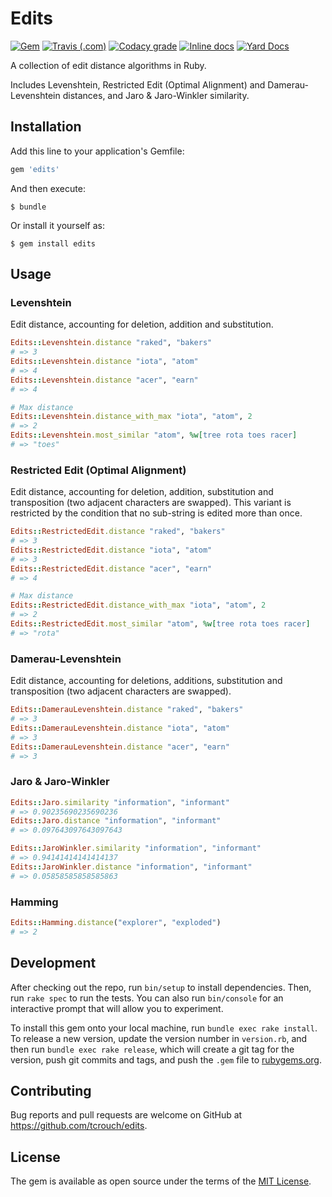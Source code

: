 # Edits

[![Gem](https://img.shields.io/gem/v/edits)](https://rubygems.org/gems/edits)
[![Travis (.com)](https://img.shields.io/travis/com/tcrouch/edits)](https://travis-ci.com/github/tcrouch/edits)
[![Codacy grade](https://img.shields.io/codacy/grade/64cb50b8e9ce4ec2a752d091e441b09d)](https://app.codacy.com/app/t.crouch/edits)
[![Inline docs](http://inch-ci.org/github/tcrouch/edits.svg?branch=master)](https://inch-ci.org/github/tcrouch/edits)
[![Yard Docs](https://img.shields.io/badge/yard-docs-informational)](https://rubydoc.info/github/tcrouch/edits)

A collection of edit distance algorithms in Ruby.

Includes Levenshtein, Restricted Edit (Optimal Alignment) and Damerau-Levenshtein distances, and Jaro & Jaro-Winkler similarity.

## Installation

Add this line to your application's Gemfile:

```ruby
gem 'edits'
```

And then execute:

```console
$ bundle
```

Or install it yourself as:

```console
$ gem install edits
```

## Usage

### Levenshtein

Edit distance, accounting for deletion, addition and substitution.

```ruby
Edits::Levenshtein.distance "raked", "bakers"
# => 3
Edits::Levenshtein.distance "iota", "atom"
# => 4
Edits::Levenshtein.distance "acer", "earn"
# => 4

# Max distance
Edits::Levenshtein.distance_with_max "iota", "atom", 2
# => 2
Edits::Levenshtein.most_similar "atom", %w[tree rota toes racer]
# => "toes"
```

### Restricted Edit (Optimal Alignment)

Edit distance, accounting for deletion, addition, substitution and
transposition (two adjacent characters are swapped). This variant is
restricted by the condition that no sub-string is edited more than once.

```ruby
Edits::RestrictedEdit.distance "raked", "bakers"
# => 3
Edits::RestrictedEdit.distance "iota", "atom"
# => 3
Edits::RestrictedEdit.distance "acer", "earn"
# => 4

# Max distance
Edits::RestrictedEdit.distance_with_max "iota", "atom", 2
# => 2
Edits::RestrictedEdit.most_similar "atom", %w[tree rota toes racer]
# => "rota"
```

### Damerau-Levenshtein

Edit distance, accounting for deletions, additions, substitution and
transposition (two adjacent characters are swapped).

```ruby
Edits::DamerauLevenshtein.distance "raked", "bakers"
# => 3
Edits::DamerauLevenshtein.distance "iota", "atom"
# => 3
Edits::DamerauLevenshtein.distance "acer", "earn"
# => 3
```

### Jaro & Jaro-Winkler

```ruby
Edits::Jaro.similarity "information", "informant"
# => 0.90235690235690236
Edits::Jaro.distance "information", "informant"
# => 0.097643097643097643

Edits::JaroWinkler.similarity "information", "informant"
# => 0.94141414141414137
Edits::JaroWinkler.distance "information", "informant"
# => 0.05858585858585863
```

### Hamming

```ruby
Edits::Hamming.distance("explorer", "exploded")
# => 2
```

## Development

After checking out the repo, run `bin/setup` to install dependencies. Then, run `rake spec` to run the tests. You can also run `bin/console` for an interactive prompt that will allow you to experiment.

To install this gem onto your local machine, run `bundle exec rake install`. To release a new version, update the version number in `version.rb`, and then run `bundle exec rake release`, which will create a git tag for the version, push git commits and tags, and push the `.gem` file to [rubygems.org](https://rubygems.org).

## Contributing

Bug reports and pull requests are welcome on GitHub at https://github.com/tcrouch/edits.

## License

The gem is available as open source under the terms of the [MIT License](http://opensource.org/licenses/MIT).
